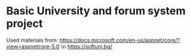 # Basic University and forum system project
Used materials from:
https://docs.microsoft.com/en-us/aspnet/core/?view=aspnetcore-5.0 \n
https://softuni.bg/
